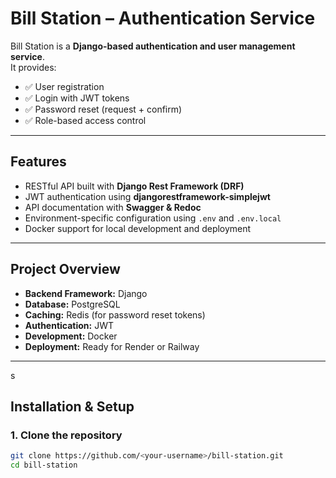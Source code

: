 # Bill Station – Authentication Service

Bill Station is a **Django-based authentication and user management service**.  
It provides:

- ✅ User registration  
- ✅ Login with JWT tokens  
- ✅ Password reset (request + confirm)  
- ✅ Role-based access control  

---

##  Features
- RESTful API built with **Django Rest Framework (DRF)**  
- JWT authentication using **djangorestframework-simplejwt**  
- API documentation with **Swagger & Redoc**  
- Environment-specific configuration using `.env` and `.env.local`  
- Docker support for local development and deployment  

---


## Project Overview


- **Backend Framework:** Django
- **Database:** PostgreSQL
- **Caching:** Redis (for password reset tokens)
- **Authentication:** JWT
- **Development:** Docker
- **Deployment:** Ready for Render or Railway

---
s
##  Installation & Setup

### 1. Clone the repository
```bash
git clone https://github.com/<your-username>/bill-station.git
cd bill-station

